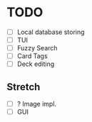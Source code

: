 # TODO
- [ ] Local database storing
- [ ] TUI
- [ ] Fuzzy Search
- [ ] Card Tags
- [ ] Deck editing

## Stretch
- [ ] ? Image impl.
- [ ] GUI
